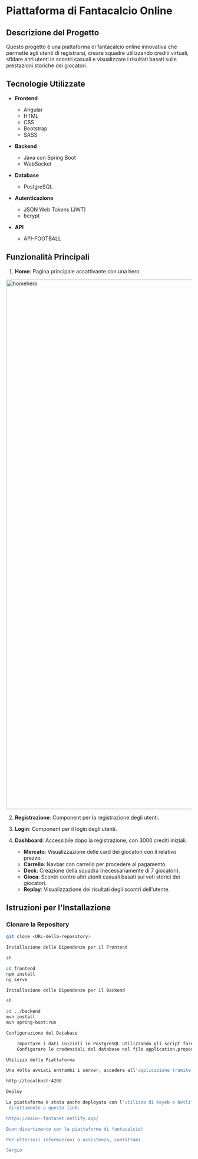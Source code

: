 # Piattaforma di Fantacalcio Online

## Descrizione del Progetto

Questo progetto è una piattaforma di fantacalcio online innovativa che permette agli utenti di registrarsi, creare squadre utilizzando crediti virtuali, sfidare altri utenti in scontri casuali e visualizzare i risultati basati sulle prestazioni storiche dei giocatori.

## Tecnologie Utilizzate

- **Frontend**
  - Angular
  - HTML
  - CSS
  - Bootstrap
  - SASS

- **Backend**
  - Java con Spring Boot
  - WebSocket

- **Database**
  - PostgreSQL

- **Autenticazione**
  - JSON Web Tokens (JWT)
  - bcrypt

- **API**
  - API-FOOTBALL

## Funzionalità Principali

1. **Home**: Pagina principale accattivante con una hero.
<img width="1438" alt="homehero" src="https://github.com/SerNo-dev/FantaNet/assets/131872447/29ac321d-a1d9-4775-af71-9a4c62705300">

2. **Registrazione**: Component per la registrazione degli utenti.

3. **Login**: Component per il login degli utenti.
4. **Dashboard**: Accessibile dopo la registrazione, con 3000 crediti iniziali.
   - **Mercato**: Visualizzazione delle card dei giocatori con il relativo prezzo.
   - **Carrello**: Navbar con carrello per procedere al pagamento.
   - **Deck**: Creazione della squadra (necessariamente di 7 giocatori).
   - **Gioca**: Scontri contro altri utenti casuali basati sui voti storici dei giocatori.
   - **Replay**: Visualizzazione dei risultati degli scontri dell'utente.

## Istruzioni per l'Installazione

### Clonare la Repository

```sh
git clone <URL-della-repository>

Installazione delle Dipendenze per il Frontend

sh

cd frontend
npm install
ng serve

Installazione delle Dipendenze per il Backend

sh

cd ../backend
mvn install
mvn spring-boot:run

Configurazione del Database

    Importare i dati iniziali in PostgreSQL utilizzando gli script forniti.
    Configurare le credenziali del database nel file application.properties.

Utilizzo della Piattaforma

Una volta avviati entrambi i server, accedere all'applicazione tramite il browser all'indirizzo:

http://localhost:4200

Deploy

La piattaforma è stata anche deployata con l'utilizzo di Koyeb e Netlify e può essere visualizzata
 direttamente a questo link:

https://main--fantanet.netlify.app/

Buon divertimento con la piattaforma di fantacalcio!

Per ulteriori informazioni o assistenza, contattami.

Sergio
